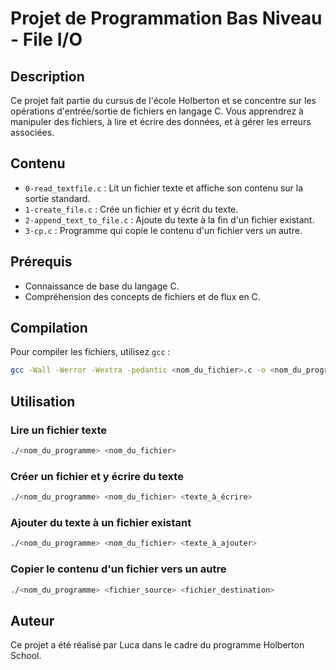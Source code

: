# Projet de Programmation Bas Niveau - File I/O

## Description
Ce projet fait partie du cursus de l'école Holberton et se concentre sur les opérations d'entrée/sortie de fichiers en langage C. Vous apprendrez à manipuler des fichiers, à lire et écrire des données, et à gérer les erreurs associées.

## Contenu
- `0-read_textfile.c` : Lit un fichier texte et affiche son contenu sur la sortie standard.
- `1-create_file.c` : Crée un fichier et y écrit du texte.
- `2-append_text_to_file.c` : Ajoute du texte à la fin d'un fichier existant.
- `3-cp.c` : Programme qui copie le contenu d'un fichier vers un autre.

## Prérequis
- Connaissance de base du langage C.
- Compréhension des concepts de fichiers et de flux en C.

## Compilation
Pour compiler les fichiers, utilisez `gcc` :
```sh
gcc -Wall -Werror -Wextra -pedantic <nom_du_fichier>.c -o <nom_du_programme>
```

## Utilisation
### Lire un fichier texte
```sh
./<nom_du_programme> <nom_du_fichier>
```

### Créer un fichier et y écrire du texte
```sh
./<nom_du_programme> <nom_du_fichier> <texte_à_écrire>
```

### Ajouter du texte à un fichier existant
```sh
./<nom_du_programme> <nom_du_fichier> <texte_à_ajouter>
```

### Copier le contenu d'un fichier vers un autre
```sh
./<nom_du_programme> <fichier_source> <fichier_destination>
```

## Auteur
Ce projet a été réalisé par Luca dans le cadre du programme Holberton School.
